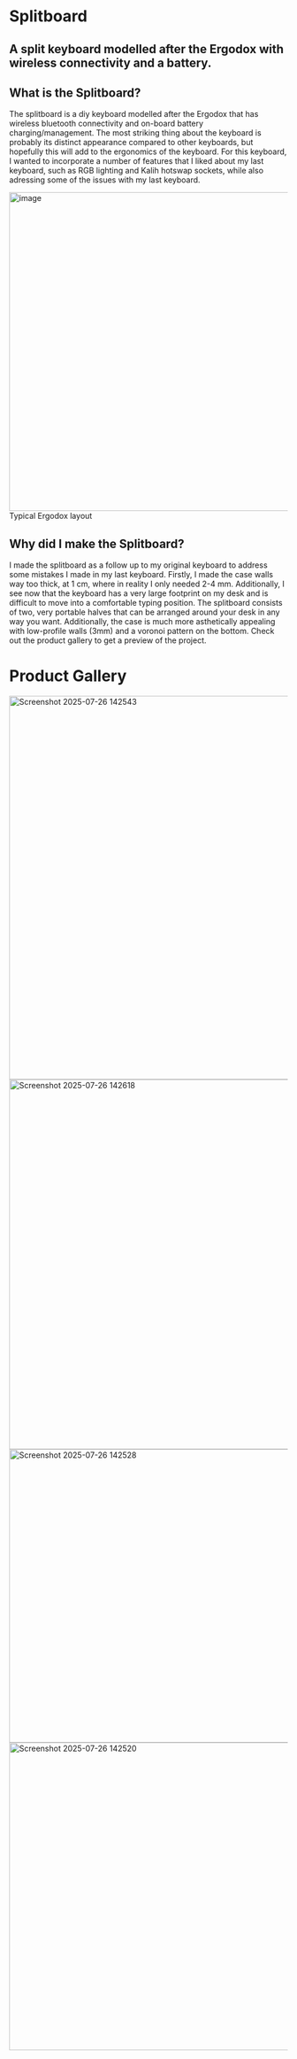 # Splitboard
## A split keyboard modelled after the Ergodox with wireless connectivity and a battery.

## What is the Splitboard?

The splitboard is a diy keyboard modelled after the Ergodox that has wireless bluetooth connectivity and on-board battery charging/management. The most striking thing about the keyboard is probably its distinct appearance compared to other keyboards, but hopefully this will add to the ergonomics of the keyboard. For this keyboard, I wanted to incorporate a number of features that I liked about my last keyboard, such as RGB lighting and Kalih hotswap sockets, while also adressing some of the issues with my last keyboard.

<img width="1479" height="576" alt="image" src="https://github.com/user-attachments/assets/cee377b9-ad5f-4bf9-ac31-c458fe90a162" />
Typical Ergodox layout

## Why did I make the Splitboard?

I made the splitboard as a follow up to my original keyboard to address some mistakes I made in my last keyboard. Firstly, I made the case walls way too thick, at 1 cm, where in reality I only needed 2-4 mm. Additionally, I see now that the keyboard has a very large footprint on my desk and is difficult to move into a comfortable typing position. The splitboard consists of two, very portable halves that can be arranged around your desk in any way you want. Additionally, the case is much more asthetically appealing with low-profile walls (3mm) and a voronoi pattern on the bottom. Check out the product gallery to get a preview of the project.  

# Product Gallery

<img width="1164" height="693" alt="Screenshot 2025-07-26 142543" src="https://github.com/user-attachments/assets/692965fb-e5a2-4156-a3dc-9545d6a24eac" />
<img width="1136" height="668" alt="Screenshot 2025-07-26 142618" src="https://github.com/user-attachments/assets/547767e0-6d26-4009-b81c-3b982643c1d9" />

<img width="759" height="530" alt="Screenshot 2025-07-26 142528" src="https://github.com/user-attachments/assets/25581c19-aca4-491d-ae37-675b843fb9e6" />
<img width="890" height="556" alt="Screenshot 2025-07-26 142520" src="https://github.com/user-attachments/assets/c99081c0-10bf-4573-afc4-186eceb8acfb" />
